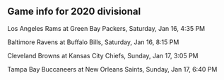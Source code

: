 ## Game info for 2020 divisional
Los Angeles Rams at Green Bay Packers, Saturday, Jan 16, 4:35 PM



Baltimore Ravens at Buffalo Bills, Saturday, Jan 16, 8:15 PM



Cleveland Browns at Kansas City Chiefs, Sunday, Jan 17, 3:05 PM



Tampa Bay Buccaneers at New Orleans Saints, Sunday, Jan 17, 6:40 PM

